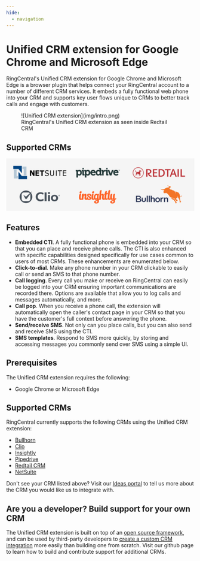 ```yaml
---
hide:
  - navigation
---
```

# Unified CRM extension for Google Chrome and Microsoft Edge

RingCentral's Unified CRM extension for Google Chrome and Microsoft Edge is a browser plugin that helps connect your RingCentral account to a number of different CRM services. It embeds a fully functional web phone into your CRM and supports key user flows unique to CRMs to better track calls and engage with customers.

<figure markdown>
  ![Unified CRM extension](img/intro.png)
  <figcaption>RingCentral's Unified CRM extension as seen inside Redtail CRM</figcaption>
</figure>

## Supported CRMs

![Unified CRM extension](img/supported-crms.png)

## Features

* **Embedded CTI**. A fully functional phone is embedded into your CRM so that you can place and receive phone calls. The CTI is also enhanced with specific capabilities designed specifically for use cases common to users of most CRMs. These enhancements are enumerated below. 
* **Click-to-dial**. Make any phone number in your CRM clickable to easily call or send an SMS to that phone number. 
* **Call logging**. Every call you make or receive on RingCentral can easily be logged into your CRM ensuring important communications are recorded there. Options are available that allow you to log calls and messages automatically, and more. 
* **Call pop**. When you receive a phone call, the extension will automatically open the caller's contact page in your CRM so that you have the customer's full context before answering the phone.
* **Send/receive SMS**. Not only can you place calls, but you can also send and receive SMS using the CTI. 
* **SMS templates**. Respond to SMS more quickly, by storing and accessing messages you commonly send over SMS using a simple UI. 

## Prerequisites

The Unified CRM extension requires the following:

* Google Chrome or Microsoft Edge

## Supported CRMs

RingCentral currently supports the following CRMs using the Unified CRM extension:

* [Bullhorn](./bullhorn.md)
* [Clio](./clio.md)
* [Insightly](./insightly.md)
* [Pipedrive](./pipedrive.md)
* [Redtail CRM](./redtail.md)
* [NetSuite](./netsuite.md)

Don't see your CRM listed above? Visit our [Ideas portal](https://ideas.ringcetral.com/) to tell us more about the CRM you would like us to integrate with. 

## Are you a developer? Build support for your own CRM

The Unified CRM extension is built on top of an [open source framework](https://github.com/ringcentral/rc-unified-crm-extension), and can be used by third-party developers to [create a custom CRM integration](developers/index.md) more easily than building one from scratch. Visit our github page to learn how to build and contribute support for additional CRMs. 

